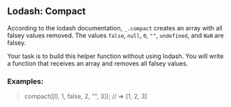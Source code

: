 ## Lodash: Compact

According to the lodash documentation, `_.compact` creates an array with all falsey values removed. The values `false`, `null`, `0`, `""`, `undefined`, and `NaN` are falsey.

Your task is to build this helper function without using lodash. You will write a function that receives an array and removes all falsey values.

### Examples:

> compact([0, 1, false, 2, "", 3]); // => [1, 2, 3]
